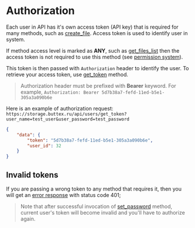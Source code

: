 # Authorization
Each user in API has it's own access token (API key) that is required 
for many methods, such as [create_file](../methods/storage/create_file.md).
Access token is used to identify user in system.

If method access level is marked as **ANY**, such as [get_files_list](../methods/storage/get_files_list.md) 
then the access token is not required to use this method (see [permission system](permission-system.md)).

This token is then passed with `Authorization` header to identify the user.
To retrieve your access token, use [get_token](../methods/users/get_token.md) method.

> Authorization header must be prefixed with **Bearer** keyword. 
> For example, `Authorization: Bearer 5d7b38a7-fefd-11ed-b5e1-305a3a090b6e`

Here is an example of authorization request:
`https://storage.buttex.ru/api/users/get_token?user_name=test_user&user_password=test_password`
```json
{
	"data": {
		"token": "5d7b38a7-fefd-11ed-b5e1-305a3a090b6e",
		"user_id": 32
	}
}
```

## Invalid tokens
If you are passing a wrong token to any method that requires it, then you will get 
an [error response](../response-structure.md#error-response) with status code 401;

> Note that after successful invocation of [set_password](../methods/users/set_password.md) method,
> current user's token will become invalid and you'll have to authorize again.